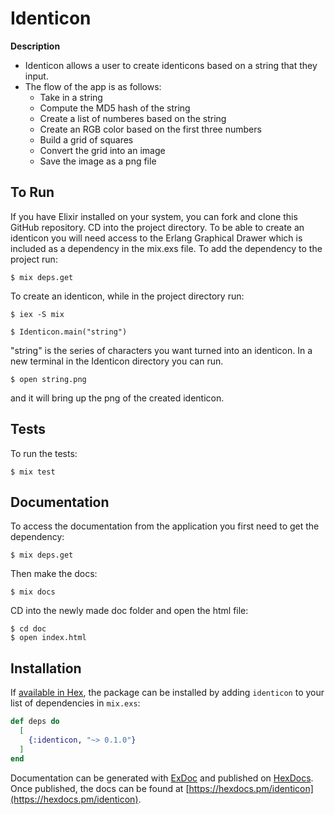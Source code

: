 # Identicon

**Description**

- Identicon allows a user to create identicons based on a string that they input.
- The flow of the app is as follows:
    - Take in a string
    - Compute the MD5 hash of the string
    - Create a list of numberes based on the string
    - Create an RGB color based on the first three numbers
    - Build a grid of squares
    - Convert the grid into an image
    - Save the image as a png file

## To Run

If you have Elixir installed on your system, you can fork and clone this GitHub repository. CD into the project directory. To be able to create an identicon you will need access to the Erlang Graphical Drawer which is included as a dependency in the mix.exs file. To add the dependency to the project run: 

    $ mix deps.get 

To create an identicon, while in the project directory run:

    $ iex -S mix

    $ Identicon.main("string")

"string" is the series of characters you want turned into an identicon.
In a new terminal in the Identicon directory you can run.

    $ open string.png

and it will bring up the png of the created identicon.

## Tests

To run the tests:

    $ mix test

## Documentation

To access the documentation from the application you first need to get the dependency:

    $ mix deps.get

Then make the docs:

    $ mix docs

CD into the newly made doc folder and open the html file:

    $ cd doc
    $ open index.html

## Installation

If [available in Hex](https://hex.pm/docs/publish), the package can be installed
by adding `identicon` to your list of dependencies in `mix.exs`:

```elixir
def deps do
  [
    {:identicon, "~> 0.1.0"}
  ]
end
```

Documentation can be generated with [ExDoc](https://github.com/elixir-lang/ex_doc)
and published on [HexDocs](https://hexdocs.pm). Once published, the docs can
be found at [https://hexdocs.pm/identicon](https://hexdocs.pm/identicon).

